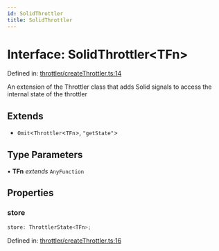 ```yaml
---
id: SolidThrottler
title: SolidThrottler
---
```


<!-- DO NOT EDIT: this page is autogenerated from the type comments -->

# Interface: SolidThrottler\<TFn\>

Defined in: [throttler/createThrottler.ts:14](https://github.com/TanStack/pacer/blob/main/packages/solid-pacer/src/throttler/createThrottler.ts#L14)

An extension of the Throttler class that adds Solid signals to access the internal state of the throttler

## Extends

- `Omit`\<`Throttler`\<`TFn`\>, `"getState"`\>

## Type Parameters

• **TFn** *extends* `AnyFunction`

## Properties

### store

```ts
store: ThrottlerState<TFn>;
```

Defined in: [throttler/createThrottler.ts:16](https://github.com/TanStack/pacer/blob/main/packages/solid-pacer/src/throttler/createThrottler.ts#L16)
